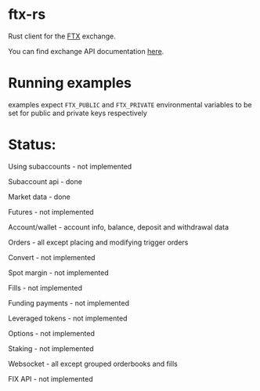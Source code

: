 # ftx-rs
Rust client for the [FTX](ftx.com) exchange.

You can find exchange API documentation [here](docs.ftx.com).

# Running examples
examples expect `FTX_PUBLIC` and `FTX_PRIVATE` environmental variables to be set for public and private keys respectively

# Status:
Using subaccounts - not implemented

Subaccount api - done

Market data - done

Futures - not implemented

Account/wallet - account info, balance, deposit and withdrawal data

Orders - all except placing and modifying trigger orders

Convert - not implemented

Spot margin - not implemented

Fills - not implemented

Funding payments - not implemented

Leveraged tokens - not implemented

Options - not implemented

Staking - not implemented

Websocket - all except grouped orderbooks and fills

FIX API - not implemented

